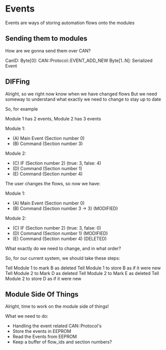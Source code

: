 # Events
Events are ways of storing automation flows onto the modules

<!-- todo: yada yada yada -->

## Sending them to modules
How are we gonna send them over CAN?

CanID: <LOW Priority> <YES Long Frame Flag> <MCM uid> <Module uid>
Byte[0]: CAN::Protocol::EVENT_ADD_NEW
Byte[1..N]: Serialized Event



## DIFFing
Alright, so we right now know when we have changed flows
But we need someway to understand what exactly we need to change
to stay up to date

So, for example

Module 1 has 2 events, Module 2 has 3 events

Module 1:
- (A) Main Event (Section number 0)
- (B) Command (Section number 3)

Module 2:
- (C) IF (Section number 2) (true: 3, false: 4)
- (D) Command (Section number 1)
- (E) Command (Section number 4)

The user changes the flows, so now we have:

Module 1:
- (A) Main Event (Section number 0)
- (B) Command (Section number 3 -> 3) (MODIFIED)

Module 2:
- (C) IF (Section number 2) (true: 3, false: 0)
- (D) Command (Section number 1) (MODIFIED)
- (E) Command (Section number 4) (DELETED)


What exactly do we need to change, and in what order?

So, for our current system, we should take these steps:

Tell Module 1 to mark B as deleted
Tell Module 1 to store B as if it were new
Tell Module 2 to Mark D as deleted
Tell Module 2 to Mark E as deleted
Tell Module 2 to store D as if it were new


## Module Side Of Things
Alright, time to work on the module side of things!

What we need to do:
- Handling the event related CAN::Protocol's
- Store the events in EEPROM
- Read the Events from EEPROM
- Keep a buffer of flow_ids and section numbers?


<!-- 
Main Event Contains:
interval
interval_unit
conditional
value_to_check_against
this_fuction_id

IF Event Contains:
conditional
value_to_check_against
this_fuction_id
if_true
if_false
section_number

Command Event Contains:
this_function_id
section_number
next_section_number
-->